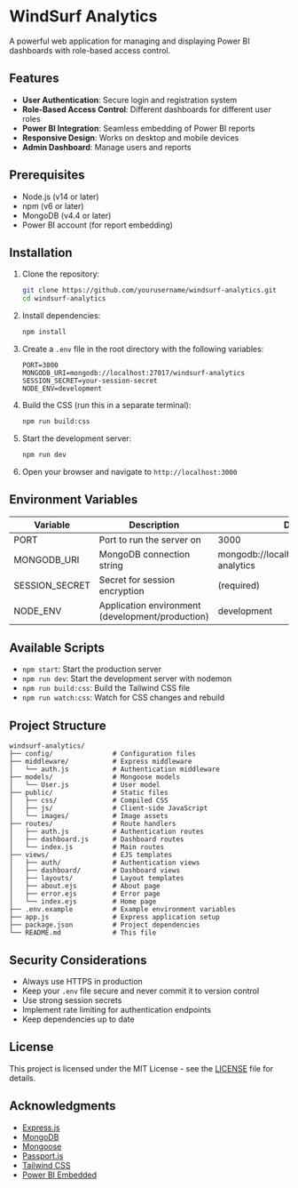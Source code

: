 # WindSurf Analytics

A powerful web application for managing and displaying Power BI dashboards with role-based access control.

## Features

- **User Authentication**: Secure login and registration system
- **Role-Based Access Control**: Different dashboards for different user roles
- **Power BI Integration**: Seamless embedding of Power BI reports
- **Responsive Design**: Works on desktop and mobile devices
- **Admin Dashboard**: Manage users and reports

## Prerequisites

- Node.js (v14 or later)
- npm (v6 or later)
- MongoDB (v4.4 or later)
- Power BI account (for report embedding)

## Installation

1. Clone the repository:
   ```bash
   git clone https://github.com/yourusername/windsurf-analytics.git
   cd windsurf-analytics
   ```

2. Install dependencies:
   ```bash
   npm install
   ```

3. Create a `.env` file in the root directory with the following variables:
   ```
   PORT=3000
   MONGODB_URI=mongodb://localhost:27017/windsurf-analytics
   SESSION_SECRET=your-session-secret
   NODE_ENV=development
   ```

4. Build the CSS (run this in a separate terminal):
   ```bash
   npm run build:css
   ```

5. Start the development server:
   ```bash
   npm run dev
   ```

6. Open your browser and navigate to `http://localhost:3000`

## Environment Variables

| Variable | Description | Default |
|----------|-------------|---------|
| PORT | Port to run the server on | 3000 |
| MONGODB_URI | MongoDB connection string | mongodb://localhost:27017/windsurf-analytics |
| SESSION_SECRET | Secret for session encryption | (required) |
| NODE_ENV | Application environment (development/production) | development |

## Available Scripts

- `npm start`: Start the production server
- `npm run dev`: Start the development server with nodemon
- `npm run build:css`: Build the Tailwind CSS file
- `npm run watch:css`: Watch for CSS changes and rebuild

## Project Structure

```
windsurf-analytics/
├── config/               # Configuration files
├── middleware/           # Express middleware
│   └── auth.js           # Authentication middleware
├── models/               # Mongoose models
│   └── User.js           # User model
├── public/               # Static files
│   ├── css/              # Compiled CSS
│   ├── js/               # Client-side JavaScript
│   └── images/           # Image assets
├── routes/               # Route handlers
│   ├── auth.js           # Authentication routes
│   ├── dashboard.js      # Dashboard routes
│   └── index.js          # Main routes
├── views/                # EJS templates
│   ├── auth/             # Authentication views
│   ├── dashboard/        # Dashboard views
│   ├── layouts/          # Layout templates
│   ├── about.ejs         # About page
│   ├── error.ejs         # Error page
│   └── index.ejs         # Home page
├── .env.example          # Example environment variables
├── app.js                # Express application setup
├── package.json          # Project dependencies
└── README.md             # This file
```

## Security Considerations

- Always use HTTPS in production
- Keep your `.env` file secure and never commit it to version control
- Use strong session secrets
- Implement rate limiting for authentication endpoints
- Keep dependencies up to date

## License

This project is licensed under the MIT License - see the [LICENSE](LICENSE) file for details.

## Acknowledgments

- [Express.js](https://expressjs.com/)
- [MongoDB](https://www.mongodb.com/)
- [Mongoose](https://mongoosejs.com/)
- [Passport.js](http://www.passportjs.org/)
- [Tailwind CSS](https://tailwindcss.com/)
- [Power BI Embedded](https://powerbi.microsoft.com/en-us/power-bi-embedded/)
